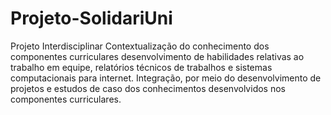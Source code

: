 # Projeto-SolidariUni
Projeto Interdisciplinar   Contextualização do conhecimento dos componentes curriculares desenvolvimento de habilidades relativas ao trabalho em equipe, relatórios técnicos de trabalhos e sistemas computacionais para internet. Integração, por meio do desenvolvimento de projetos e estudos de caso dos conhecimentos desenvolvidos nos componentes curriculares.
